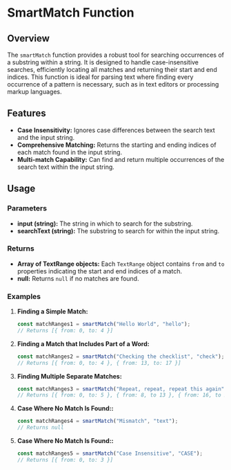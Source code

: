 # SmartMatch Function

## Overview
The `smartMatch` function provides a robust tool for searching occurrences of a substring within a string. It is designed to handle case-insensitive searches, efficiently locating all matches and returning their start and end indices. This function is ideal for parsing text where finding every occurrence of a pattern is necessary, such as in text editors or processing markup languages.

## Features
- **Case Insensitivity:** Ignores case differences between the search text and the input string.
- **Comprehensive Matching:** Returns the starting and ending indices of each match found in the input string.
- **Multi-match Capability:** Can find and return multiple occurrences of the search text within the input string.

## Usage

### Parameters
- **input (string):** The string in which to search for the substring.
- **searchText (string):** The substring to search for within the input string.

### Returns
- **Array of TextRange objects:** Each `TextRange` object contains `from` and `to` properties indicating the start and end indices of a match.
- **null:** Returns `null` if no matches are found.

### Examples

1. **Finding a Simple Match:**
   ```typescript
   const matchRanges1 = smartMatch("Hello World", "hello");
   // Returns [{ from: 0, to: 4 }]

2. **Finding a Match that Includes Part of a Word:**
   ```typescript
   const matchRanges2 = smartMatch("Checking the checklist", "check");
   // Returns [{ from: 0, to: 4 }, { from: 13, to: 17 }]

3. **Finding Multiple Separate Matches:**
   ```typescript
   const matchRanges3 = smartMatch("Repeat, repeat, repeat this again", "repeat");
   // Returns [{ from: 0, to: 5 }, { from: 8, to 13 }, { from: 16, to 21 }]

4. **Case Where No Match Is Found::**
   ```typescript
   const matchRanges4 = smartMatch("Mismatch", "text");
   // Returns null

5. **Case Where No Match Is Found::**
   ```typescript
   const matchRanges5 = smartMatch("Case Insensitive", "CASE");
   // Returns [{ from: 0, to: 3 }]
